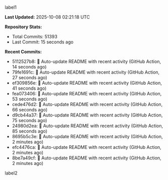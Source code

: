 
label1 
<!-- ACTIVITY_START -->
**Last Updated:** 2025-10-08 02:21:18 UTC

**Repository Stats:**
- Total Commits: 51393
- Last Commit: 15 seconds ago

**Recent Commits:**
- 5112527b8: 🤖 Auto-update README with recent activity (GitHub Action, 14 seconds ago)
- 79fe1691c: 🤖 Auto-update README with recent activity (GitHub Action, 27 seconds ago)
- ef309856e: 🤖 Auto-update README with recent activity (GitHub Action, 41 seconds ago)
- fea073406: 🤖 Auto-update README with recent activity (GitHub Action, 53 seconds ago)
- cede476d2: 🤖 Auto-update README with recent activity (GitHub Action, 66 seconds ago)
- d9cb44a37: 🤖 Auto-update README with recent activity (GitHub Action, 75 seconds ago)
- 24980d2ea: 🤖 Auto-update README with recent activity (GitHub Action, 85 seconds ago)
- 8695b5c3e: 🤖 Auto-update README with recent activity (GitHub Action, 2 minutes ago)
- efc4476ca: 🤖 Auto-update README with recent activity (GitHub Action, 2 minutes ago)
- 8be7a49cf: 🤖 Auto-update README with recent activity (GitHub Action, 2 minutes ago)
<!-- ACTIVITY_END -->

label2
